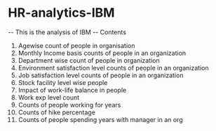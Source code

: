 # HR-analytics-IBM

-- This is the analysis of IBM --
Contents
1) Agewise count of people in organisation
2) Monthly Income basis counts of people in an organization
3) Department wise count of people in organization
4) Environment satisfaction level counts of people in an organization
5) Job satisfaction level counts of people in an organization
6) Stock facility level wise people
7) Impact of work-life balance in people
8) Work exp level count
9) Counts of people working for years
10) Counts of hike percentage
11) Counts of people spending years with manager in an org

